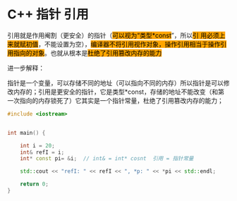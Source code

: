 # C++ 指针 引用



引用就是作用阉割（更安全）的指针（<mark style="background-color:orange;">可以视为“类型\*const</mark>”，所以<mark style="background-color:orange;">引 用必须上来就赋初值</mark>，不能设置为空），<mark style="background-color:orange;">编译器不将引用视作对象，操作引用相当于操作引用指向的对象</mark>。也就从根本是<mark style="background-color:orange;">杜绝了引用篡改内存的能力</mark>



进一步解释：

指针是一个变量，可以存储不同的地址（可以指向不同的内存）所以指针是可以修改内存的；引用是更安全的指针，它是类型\*const，存储的地址不能改变（和第一次指向的内存锁死了）它其实是一个指针常量，杜绝了引用篡改内存的能力；

```cpp
#include <iostream>


int main() {

    int i = 20;
    int& refI = i;
    int* const pi= &i;  // int& = int* cosnt  引用 = 指针常量

    std::cout << "refI: " << refI << ", *p: " << *pi << std::endl;

    return 0;
}
```

